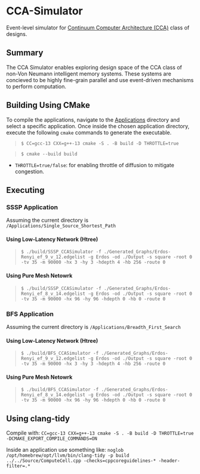 # CCA-Simulator
Event-level simulator for [Continuum Computer Architecture (CCA)](https://superfri.org/index.php/superfri/article/view/188) class of designs.

## Summary
The CCA Simulator enables exploring design space of the CCA class of non-Von Neumann intelligent memory systems. These systems are concieved to be highly fine-grain parallel and use event-driven mechanisms to perform computation.

## Building Using CMake
To compile the applications, navigate to the [Applications](/Applications) directory and select a specific application. Once inside the chosen application directory, execute the following `cmake` commands to generate the executable.
> `$ CC=gcc-13 CXX=g++-13 cmake -S . -B build -D THROTTLE=true`

> `$ cmake --build build`

- `THROTTLE=true/false`: for enabling throttle of diffusion to mitigate congestion.

## Executing
### SSSP Application
Assuming the current directory is `/Applications/Single_Source_Shortest_Path`
#### Using Low-Latency Network (Htree)
> `$ ./build/SSSP_CCASimulator -f ./Generated_Graphs/Erdos-Renyi_ef_9_v_12.edgelist -g Erdos -od ./Output -s square -root 0 -tv 35 -m 90000 -hx 3 -hy 3 -hdepth 4 -hb 256 -route 0`

#### Using Pure Mesh Netowrk
> `$ ./build/SSSP_CCASimulator -f ./Generated_Graphs/Erdos-Renyi_ef_8_v_14.edgelist -g Erdos -od ./Output -s square -root 0 -tv 35 -m 90000 -hx 96 -hy 96 -hdepth 0 -hb 0 -route 0`

### BFS Application
Assuming the current directory is `/Applications/Breadth_First_Search`
#### Using Low-Latency Network (Htree)
> `$ ./build/BFS_CCASimulator -f ./Generated_Graphs/Erdos-Renyi_ef_9_v_12.edgelist -g Erdos -od ./Output -s square -root 0 -tv 35 -m 90000 -hx 3 -hy 3 -hdepth 4 -hb 256 -route 0`

#### Using Pure Mesh Netowrk
> `$ ./build/BFS_CCASimulator -f ./Generated_Graphs/Erdos-Renyi_ef_8_v_14.edgelist -g Erdos -od ./Output -s square -root 0 -tv 35 -m 90000 -hx 96 -hy 96 -hdepth 0 -hb 0 -route 0`

## Using clang-tidy
Compile with: `CC=gcc-13 CXX=g++-13 cmake -S . -B build -D THROTTLE=true -DCMAKE_EXPORT_COMPILE_COMMANDS=ON`

Inside an application use something like: `noglob /opt/homebrew/opt/llvm/bin/clang-tidy -p build ../../Source/ComputeCell.cpp -checks=cppcoreguidelines-* -header-filter=.*`
